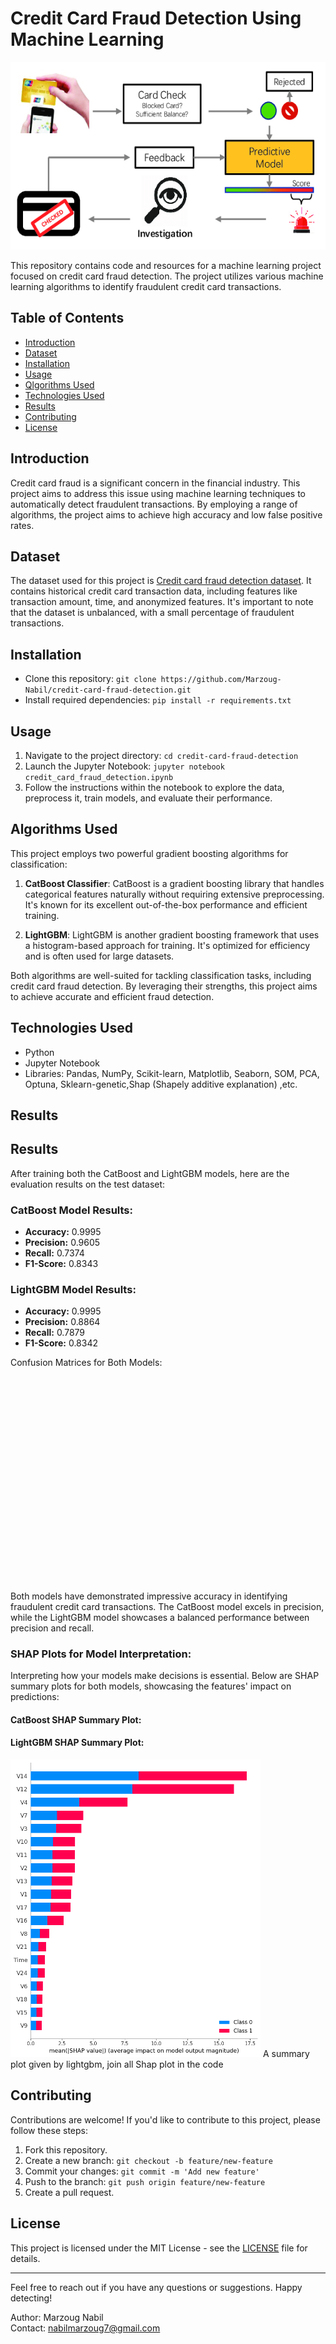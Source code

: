 # Credit Card Fraud Detection Using Machine Learning

<img src="images/The-framework-of-credit-card-fraud-detection.png" width="1000" height="300">


This repository contains code and resources for a machine learning project focused on credit card fraud detection. The project utilizes various machine learning algorithms to identify fraudulent credit card transactions.

## Table of Contents
- [Introduction](#introduction)
- [Dataset](#dataset)
- [Installation](#installation)
- [Usage](#usage)
- [Qlgorithms Used](#algorithms-used)
- [Technologies Used](#technologies-used)
- [Results](#results)
- [Contributing](#contributing)
- [License](#license)

## Introduction
Credit card fraud is a significant concern in the financial industry. This project aims to address this issue using machine learning techniques to automatically detect fraudulent transactions. By employing a range of algorithms, the project aims to achieve high accuracy and low false positive rates.

## Dataset
The dataset used for this project is [Credit card fraud detection dataset](https://www.kaggle.com/datasets/mlg-ulb/creditcardfraud). It contains historical credit card transaction data, including features like transaction amount, time, and anonymized features. It's important to note that the dataset is unbalanced, with a small percentage of fraudulent transactions.

## Installation
- Clone this repository: `git clone https://github.com/Marzoug-Nabil/credit-card-fraud-detection.git`
- Install required dependencies: `pip install -r requirements.txt`

## Usage
1. Navigate to the project directory: `cd credit-card-fraud-detection`
2. Launch the Jupyter Notebook: `jupyter notebook credit_card_fraud_detection.ipynb`
3. Follow the instructions within the notebook to explore the data, preprocess it, train models, and evaluate their performance.

## Algorithms Used
This project employs two powerful gradient boosting algorithms for classification:

1. **CatBoost Classifier**: CatBoost is a gradient boosting library that handles categorical features naturally without requiring extensive preprocessing. It's known for its excellent out-of-the-box performance and efficient training.

2. **LightGBM**: LightGBM is another gradient boosting framework that uses a histogram-based approach for training. It's optimized for efficiency and is often used for large datasets.

Both algorithms are well-suited for tackling classification tasks, including credit card fraud detection. By leveraging their strengths, this project aims to achieve accurate and efficient fraud detection.

## Technologies Used

- Python
- Jupyter Notebook
- Libraries: Pandas, NumPy, Scikit-learn, Matplotlib, Seaborn, SOM, PCA, Optuna, Sklearn-genetic,Shap (Shapely additive explanation) ,etc.



## Results
## Results


After training both the CatBoost and LightGBM models, here are the evaluation results on the test dataset:

### CatBoost Model Results:
- **Accuracy:** 0.9995
- **Precision:** 0.9605
- **Recall:** 0.7374
- **F1-Score:** 0.8343

### LightGBM Model Results:
- **Accuracy:** 0.9995
- **Precision:** 0.8864
- **Recall:** 0.7879
- **F1-Score:** 0.8342

Confusion Matrices for Both Models:

<div style="display: flex; justify-content: center;">
  <img src="images/catboost_confusion_matrix.png" alt="Confusion Matrix CatBoost" style="margin-right: 1000px;" width="400"/>
  <img src="images/lightgbm_confusion_matrix.png" alt="Confusion Matrix LightGBM" style="margin-left: 100px;" width="400"/>
</div>


Both models have demonstrated impressive accuracy in identifying fraudulent credit card transactions. The CatBoost model excels in precision, while the LightGBM model showcases a balanced performance between precision and recall.

### SHAP Plots for Model Interpretation:

Interpreting how your models make decisions is essential. Below are SHAP summary plots for both models, showcasing the features' impact on predictions:

#### CatBoost SHAP Summary Plot:
#### LightGBM SHAP Summary Plot:
<!-- Include your LightGBM SHAP summary plot here -->
<img src="images/summary_plot_lightgbm.png" alt="CatBoost SHAP Summary Plot" width="400"/>
A summary plot given by lightgbm, join  all Shap plot in the code 

## Contributing
Contributions are welcome! If you'd like to contribute to this project, please follow these steps:
1. Fork this repository.
2. Create a new branch: `git checkout -b feature/new-feature`
3. Commit your changes: `git commit -m 'Add new feature'`
4. Push to the branch: `git push origin feature/new-feature`
5. Create a pull request.

## License
This project is licensed under the MIT License - see the [LICENSE](LICENSE) file for details.

---

Feel free to reach out if you have any questions or suggestions. Happy detecting!

Author: Marzoug Nabil<br>Contact: nabilmarzoug7@gmail.com
